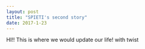```yaml
---
layout: post
title: "SPIETI's second story"
date: 2017-1-23
---
```


HI!! This is where we would update our life! with twist

